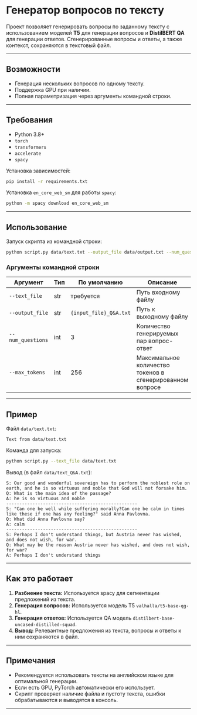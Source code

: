 # Генератор вопросов по тексту
Проект позволяет генерировать вопросы по заданному тексту с использованием моделей **T5** для генерации вопросов и **DistilBERT QA** для генерации ответов. Сгенерированные вопросы и ответы, а также контекст, сохраняются в текстовый файл.

---

## Возможности

- Генерация нескольких вопросов по одному тексту.
- Поддержка GPU при наличии.
- Полная параметризация через аргументы командной строки.

---

## Требования

- Python 3.8+
- `torch`
- `transformers`
- `accelerate`
- `spacy`

Установка зависимостей:

```bash
pip install -r requirements.txt
```

Установка `en_core_web_sm` для работы `spacy`:

```bash
python -m spacy download en_core_web_sm
```

---

## Использование

Запуск скрипта из командной строки:

```bash
python script.py data/text.txt --output_file data/output.txt --num_questions 5
```

### Аргументы командной строки

| Аргумент | Тип | По умолчанию           | Описание                                                  |
|----------|-----|------------------------|-----------------------------------------------------------|
| `--text_file` | str | требуется              | Путь входному файлу                                       |
| `--output_file` | str | `{input_file}_Q&A.txt` | Путь к выходному файлу                                    |
| `--num_questions` | int | 3                      | Количество генерируемых пар вопрос-ответ                  |
| `--max_tokens` | int | 256                    | Максимальное количество токенов в сгенерированном вопросе |

---

## Пример

Файл `data/text.txt`:

```
Text from data/text.txt
```

Команда для запуска:

```bash
python script.py --text_file data/text.txt
```

Вывод (в файл `data/text_Q&A.txt`):

```
S: Our good and wonderful sovereign has to perform the noblest role on earth, and he is so virtuous and noble that God will not forsake him.
Q: What is the main idea of the passage?
A: he is so virtuous and noble
--------------------------------------------------
S: "Can one be well while suffering morally?Can one be calm in times like these if one has any feeling?" said Anna Pavlovna.
Q: What did Anna Pavlovna say?
A: calm
--------------------------------------------------
S: Perhaps I don't understand things, but Austria never has wished, and does not wish, for war.
Q: What may be the reason Austria never has wished, and does not wish, for war?
A: Perhaps I don't understand things
```

---

## Как это работает

1. **Разбиение текста:** Используется spacy для сегментации предложений из текста.
2. **Генерация вопросов:** Используется модель T5 `valhalla/t5-base-qg-hl`.
3. **Генерация ответов:** Используется QA модель `distilbert-base-uncased-distilled-squad`.
4. **Вывод:** Релевантные предложения из текста, вопросы и ответы к ним сохраняются в файл.

---

## Примечания

- Рекомендуется использовать тексты на английском языке для оптимальной генерации.
- Если есть GPU, PyTorch автоматически его использует.
- Скрипт проверяет наличие файла и пустоту текста, ошибки обрабатываются и выводятся в консоль.

---


